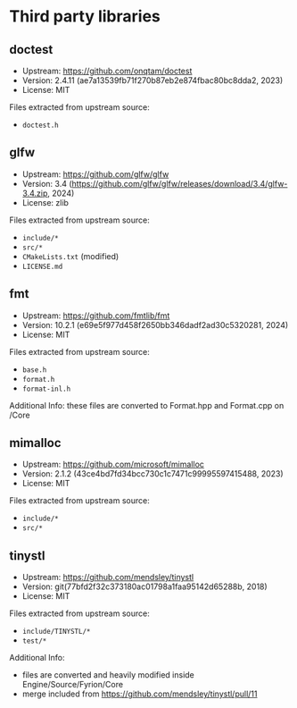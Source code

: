 # Third party libraries


## doctest
- Upstream: https://github.com/onqtam/doctest
- Version: 2.4.11 (ae7a13539fb71f270b87eb2e874fbac80bc8dda2, 2023)
- License: MIT
 
Files extracted from upstream source:

- `doctest.h`

## glfw
- Upstream: https://github.com/glfw/glfw
- Version: 3.4 (https://github.com/glfw/glfw/releases/download/3.4/glfw-3.4.zip, 2024)
- License: zlib

Files extracted from upstream source:
- `include/*`
- `src/*`
- `CMakeLists.txt` (modified)
- `LICENSE.md`


## fmt
- Upstream: https://github.com/fmtlib/fmt
- Version: 10.2.1 (e69e5f977d458f2650bb346dadf2ad30c5320281, 2024)
- License: MIT
 
Files extracted from upstream source:

- `base.h`
- `format.h`
- `format-inl.h`

Additional Info:
these files are converted to Format.hpp and Format.cpp on /Core

## mimalloc
- Upstream: https://github.com/microsoft/mimalloc
- Version: 2.1.2 (43ce4bd7fd34bcc730c1c7471c99995597415488, 2023)
- License: MIT
 
Files extracted from upstream source:
- `include/*`
- `src/*`


## tinystl
- Upstream: https://github.com/mendsley/tinystl
- Version: git(77bfd2f32c373180ac01798a1faa95142d65288b, 2018) 
- License: MIT

Files extracted from upstream source:
- `include/TINYSTL/*`
- `test/*`

Additional Info:
- files are converted and heavily modified inside Engine/Source/Fyrion/Core
- merge included from https://github.com/mendsley/tinystl/pull/11


